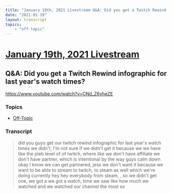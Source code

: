```yaml
---
title: "January 19th, 2021 Livestream Q&A: Did you get a Twitch Rewind infographic for last year's watch times?"
date: "2021-01-19"
layout: transcript
topics:
    - "off-topic"
---
```

# [January 19th, 2021 Livestream](../2021-01-19.md)
## Q&A: Did you get a Twitch Rewind infographic for last year's watch times?
https://www.youtube.com/watch?v=CNd_Z6vheZE

### Topics
* [Off-Topic](../topics/off-topic.md)

### Transcript

> did you guys get our twitch rewind infographic for last year's watch times we didn't, I'm not sure if we didn't get it because we we have like the pleb level of of twitch, where like we don't have affiliate we don't have partner, which is intentional by the way guys calm down okay I know we can get partnered, jess we don't want it because we want to be able to stream to twitch, to steam as well which we're doing currently hey hey everybody from steam, , so we didn't get one, we got a we got a watch, time we saw like how much we watched and we watched our channel the most so
